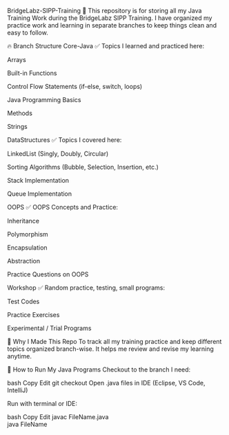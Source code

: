 BridgeLabz-SIPP-Training 📝
This repository is for storing all my Java Training Work during the BridgeLabz SIPP Training.
I have organized my practice work and learning in separate branches to keep things clean and easy to follow.

🔥 Branch Structure
Core-Java
✅ Topics I learned and practiced here:

Arrays

Built-in Functions

Control Flow Statements (if-else, switch, loops)

Java Programming Basics

Methods

Strings

DataStructures
✅ Topics I covered here:

LinkedList (Singly, Doubly, Circular)

Sorting Algorithms (Bubble, Selection, Insertion, etc.)

Stack Implementation

Queue Implementation

OOPS
✅ OOPS Concepts and Practice:

Inheritance

Polymorphism

Encapsulation

Abstraction

Practice Questions on OOPS

Workshop
✅ Random practice, testing, small programs:

Test Codes

Practice Exercises

Experimental / Trial Programs

🎯 Why I Made This Repo
To track all my training practice and keep different topics organized branch-wise.
It helps me review and revise my learning anytime.

🚀 How to Run My Java Programs
Checkout to the branch I need:

bash
Copy
Edit
git checkout <branch-name>
Open .java files in IDE (Eclipse, VS Code, IntelliJ)

Run with terminal or IDE:

bash
Copy
Edit
javac FileName.java  
java FileName
